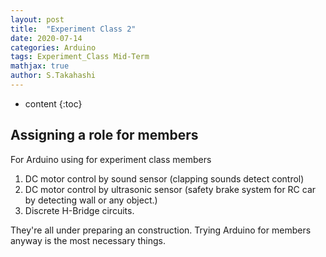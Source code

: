 ```yaml
---
layout: post
title:  "Experiment Class 2"
date: 2020-07-14
categories: Arduino
tags: Experiment_Class Mid-Term
mathjax: true
author: S.Takahashi
---
```


* content
{:toc}

## Assigning a role for members

For Arduino using for experiment class members

1. DC motor control by sound sensor (clapping sounds detect control)
2. DC motor control by ultrasonic sensor (safety brake system for RC car by detecting wall or any object.)
3. Discrete H-Bridge circuits.

They're all under preparing an construction.
Trying Arduino for members anyway is the most necessary things.